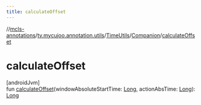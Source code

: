 ```yaml
---
title: calculateOffset
---
```

//[mcls-annotations](../../../../index.html)/[tv.mycujoo.annotation.utils](../../index.html)/[TimeUtils](../index.html)/[Companion](index.html)/[calculateOffset](calculate-offset.html)



# calculateOffset



[androidJvm]\
fun [calculateOffset](calculate-offset.html)(windowAbsoluteStartTime: [Long](https://kotlinlang.org/api/latest/jvm/stdlib/kotlin/-long/index.html), actionAbsTime: [Long](https://kotlinlang.org/api/latest/jvm/stdlib/kotlin/-long/index.html)): [Long](https://kotlinlang.org/api/latest/jvm/stdlib/kotlin/-long/index.html)




